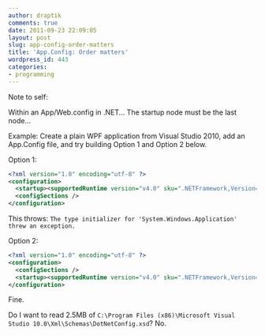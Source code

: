 ```yaml
---
author: draptik
comments: true
date: 2011-09-23 22:09:05
layout: post
slug: app-config-order-matters
title: 'App.Config: Order matters'
wordpress_id: 443
categories:
- programming
---
```


Note to self:

Within an App/Web.config in .NET... The startup node must be the last node...

Example: Create a plain WPF application from Visual Studio 2010, add an App.Config file, and try building Option 1 and Option 2 below.

Option 1:

``` xml
<?xml version="1.0" encoding="utf-8" ?>
<configuration>
  <startup><supportedRuntime version="v4.0" sku=".NETFramework,Version=v4.0"/></startup>
  <configSections />
</configuration>
```

This throws: `The type initializer for 'System.Windows.Application' threw an exception.`

Option 2:

``` xml
<?xml version="1.0" encoding="utf-8" ?>
<configuration>
  <configSections />
  <startup><supportedRuntime version="v4.0" sku=".NETFramework,Version=v4.0"/></startup>
</configuration>
```

Fine.

Do I want to read 2.5MB of `C:\Program Files (x86)\Microsoft Visual Studio 10.0\Xml\Schemas\DotNetConfig.xsd`? No.
